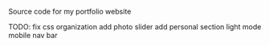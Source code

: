 Source code for my portfolio website

TODO: 
fix css organization
add photo slider
add personal section
light mode
mobile nav bar